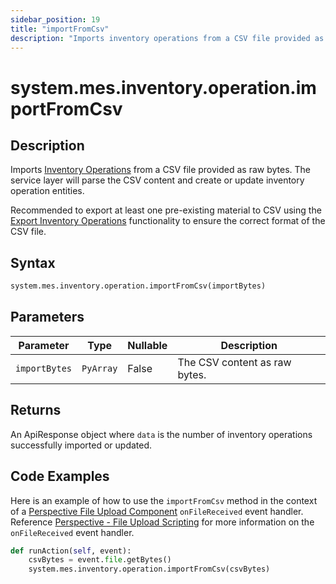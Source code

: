 ```yaml
---
sidebar_position: 19
title: "importFromCsv"
description: "Imports inventory operations from a CSV file provided as raw bytes"
---
```


# system.mes.inventory.operation.importFromCsv

## Description

Imports [Inventory Operations](../../data-model/inventory-operation-model/inventory-operation) from a CSV file provided as raw bytes.
The service layer will parse the CSV content and create or update inventory operation entities.

Recommended to export at least one pre-existing material to CSV using the [Export Inventory Operations](export-as-csv.md)
functionality to ensure the correct format of the CSV file.

## Syntax

```python
system.mes.inventory.operation.importFromCsv(importBytes)
```

## Parameters

| Parameter     | Type      | Nullable | Description                   |
| ------------- | --------- | -------- | ----------------------------- |
| `importBytes` | `PyArray` | False    | The CSV content as raw bytes. |

## Returns

An ApiResponse object where `data` is the number of inventory operations successfully imported or updated.

## Code Examples

Here is an example of how to use the `importFromCsv` method in the context of a [Perspective File Upload Component](https://www.docs.inductiveautomation.com/docs/8.1/appendix/components/perspective-components/perspective-input-palette/perspective-file-upload)
`onFileReceived` event handler. Reference [Perspective - File Upload Scripting](https://www.docs.inductiveautomation.com/docs/8.1/appendix/components/perspective-components/perspective-input-palette/perspective-file-upload/perspective-file-upload-scripting)
for more information on the `onFileReceived` event handler.

```python
def runAction(self, event):
	csvBytes = event.file.getBytes()
	system.mes.inventory.operation.importFromCsv(csvBytes)
```
